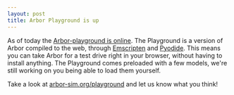 ```yaml
---
layout: post
title: Arbor Playground is up
---
```


As of today the [Arbor-playground is online](https://arbor-sim.org/playground/). The Playground is a version of Arbor compiled to the web, through [Emscripten](https://emscripten.org) and [Pyodide](https://pyodide.org). This means you can take Arbor for a test drive right in your browser, without having to install anything. The Playground comes preloaded with a few models, we're still working on you being able to load them yourself.

Take a look at [arbor-sim.org/playground](https://arbor-sim.org/playground) and let us know what you think!
